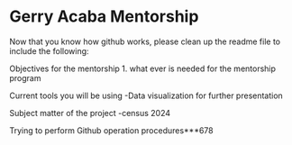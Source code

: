 # Gerry Acaba Mentorship


Now that you know how github works, please clean up the readme file to include the following:

Objectives for the mentorship
	1. what ever is needed for the mentorship program
	
Current tools you will be using
	-Data visualization for further presentation

Subject matter of the project
	-census 2024

Trying to perform Github operation procedures***678